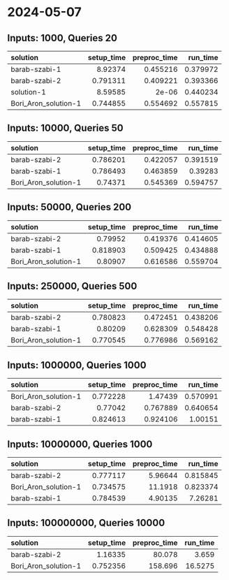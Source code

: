 # 2024-05-07

## Inputs: 1000, Queries 20

| solution             |   setup_time |   preproc_time |   run_time |
|:---------------------|-------------:|---------------:|-----------:|
| barab-szabi-1        |     8.92374  |       0.455216 |   0.379972 |
| barab-szabi-2        |     0.791311 |       0.409221 |   0.393366 |
| solution-1           |     8.59585  |       2e-06    |   0.440234 |
| Bori_Aron_solution-1 |     0.744855 |       0.554692 |   0.557815 |

## Inputs: 10000, Queries 50

| solution             |   setup_time |   preproc_time |   run_time |
|:---------------------|-------------:|---------------:|-----------:|
| barab-szabi-2        |     0.786201 |       0.422057 |   0.391519 |
| barab-szabi-1        |     0.786493 |       0.463859 |   0.39283  |
| Bori_Aron_solution-1 |     0.74371  |       0.545369 |   0.594757 |

## Inputs: 50000, Queries 200

| solution             |   setup_time |   preproc_time |   run_time |
|:---------------------|-------------:|---------------:|-----------:|
| barab-szabi-2        |     0.79952  |       0.419376 |   0.414605 |
| barab-szabi-1        |     0.818903 |       0.509425 |   0.434888 |
| Bori_Aron_solution-1 |     0.80907  |       0.616586 |   0.559704 |

## Inputs: 250000, Queries 500

| solution             |   setup_time |   preproc_time |   run_time |
|:---------------------|-------------:|---------------:|-----------:|
| barab-szabi-2        |     0.780823 |       0.472451 |   0.438206 |
| barab-szabi-1        |     0.80209  |       0.628309 |   0.548428 |
| Bori_Aron_solution-1 |     0.770545 |       0.776986 |   0.569162 |

## Inputs: 1000000, Queries 1000

| solution             |   setup_time |   preproc_time |   run_time |
|:---------------------|-------------:|---------------:|-----------:|
| Bori_Aron_solution-1 |     0.772228 |       1.47439  |   0.570991 |
| barab-szabi-2        |     0.77042  |       0.767889 |   0.640654 |
| barab-szabi-1        |     0.824613 |       0.924106 |   1.00151  |

## Inputs: 10000000, Queries 1000

| solution             |   setup_time |   preproc_time |   run_time |
|:---------------------|-------------:|---------------:|-----------:|
| barab-szabi-2        |     0.777117 |        5.96644 |   0.815845 |
| Bori_Aron_solution-1 |     0.734575 |       11.1918  |   0.823374 |
| barab-szabi-1        |     0.784539 |        4.90135 |   7.26281  |

## Inputs: 100000000, Queries 10000

| solution             |   setup_time |   preproc_time |   run_time |
|:---------------------|-------------:|---------------:|-----------:|
| barab-szabi-2        |     1.16335  |         80.078 |     3.659  |
| Bori_Aron_solution-1 |     0.752356 |        158.696 |    16.5275 |